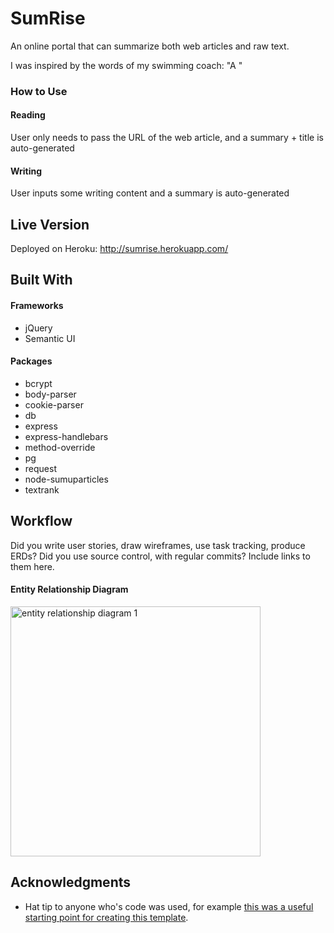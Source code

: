# SumRise

<p>An online portal that can summarize both web articles and raw text.</p>
<p>I was inspired by the words of my swimming coach: "A "</p>

### How to Use

#### Reading
User only needs to pass the URL of the web article, and a summary + title is auto-generated

#### Writing
User inputs some writing content and a summary is auto-generated

## Live Version

Deployed on Heroku: http://sumrise.herokuapp.com/

## Built With

#### Frameworks
* jQuery
* Semantic UI

#### Packages
* bcrypt
* body-parser
* cookie-parser
* db
* express
* express-handlebars
* method-override
* pg
* request
* node-sumuparticles
* textrank

## Workflow

Did you write user stories, draw wireframes, use task tracking, produce ERDs? Did you use source control, with regular commits? Include links to them here.

#### Entity Relationship Diagram
<img width="400px;" alt="entity relationship diagram 1" src="https://user-images.githubusercontent.com/22549537/38484169-4030b772-3c08-11e8-9c1f-82926efe1152.png">

## Acknowledgments

* Hat tip to anyone who's code was used, for example [this was a useful starting point for creating this template](https://gist.github.com/PurpleBooth/109311bb0361f32d87a2).

